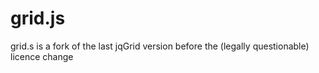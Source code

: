 # grid.js

grid.s is a fork of the last jqGrid version before the (legally
questionable) licence change

